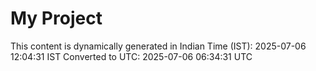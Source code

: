 # My Project

This content is dynamically generated in Indian Time (IST): 2025-07-06 12:04:31 IST
Converted to UTC: 2025-07-06 06:34:31 UTC

